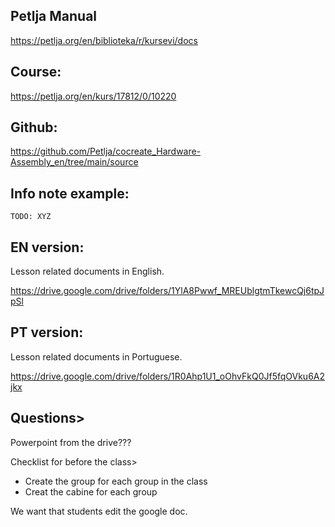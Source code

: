 ## Petlja Manual

https://petlja.org/en/biblioteka/r/kursevi/docs

## Course:

https://petlja.org/en/kurs/17812/0/10220

## Github:

https://github.com/Petlja/cocreate_Hardware-Assembly_en/tree/main/source

## Info note example:

```{infonote} 
TODO: XYZ
```

## EN version:

Lesson related documents in English.

https://drive.google.com/drive/folders/1YlA8Pwwf_MREUblgtmTkewcQj6tpJpSl

## PT version:

Lesson related documents in Portuguese.

https://drive.google.com/drive/folders/1R0Ahp1U1_oOhvFkQ0Jf5fqOVku6A2jkx


## Questions>

Powerpoint from the drive???

Checklist for before the class>
- Create the group for each group in the class
- Creat the cabine for each group


We want that students edit the google doc.